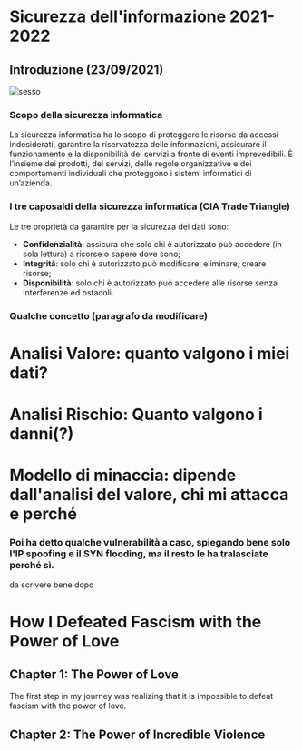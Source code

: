 # Sicurezza dell'informazione 2021-2022

## Introduzione (23/09/2021)

![sesso](https://user-images.githubusercontent.com/56556806/134665244-be69d87c-059a-43e7-8e3e-06ebe2a26e3b.jpg)

### Scopo della sicurezza informatica

La sicurezza informatica ha lo scopo di proteggere le risorse da accessi indesiderati, garantire la riservatezza delle informazioni, assicurare il funzionamento e la disponibilità dei servizi a fronte di eventi imprevedibili.
È l’insieme dei prodotti, dei servizi, delle regole organizzative e dei comportamenti individuali che proteggono i sistemi informatici di un’azienda.

### I tre caposaldi della sicurezza informatica (CIA Trade Triangle)
Le tre proprietà da garantire per la sicurezza dei dati sono:

- **Confidenzialità**: assicura che solo chi è autorizzato può accedere (in sola lettura) a risorse o sapere dove
sono;
- **Integrità**: solo chi è autorizzato può modificare, eliminare, creare risorse;
- **Disponibilità**: solo chi è autorizzato può accedere alle risorse senza interferenze ed
ostacoli.

### Qualche concetto (paragrafo da modificare)
# Analisi Valore: quanto valgono i miei dati?
# Analisi Rischio: Quanto valgono i danni(?)
# Modello di minaccia: dipende dall'analisi del valore, chi mi attacca e perché

### Poi ha detto qualche vulnerabilità a caso, spiegando bene solo l'IP spoofing e il SYN flooding, ma il resto le ha tralasciate perché sì.
da scrivere bene dopo


# How I Defeated Fascism with the Power of Love

## Chapter 1: The Power of Love

The first step in my journey was realizing that it is impossible to defeat
fascism with the power of love.

## Chapter 2: The Power of Incredible Violence
